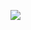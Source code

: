 <a href="https://gitpets.herokuapp.com/user/paigevenuto" target="_blank"><img src="https://gitpets.herokuapp.com/pet/paigevenuto"></a>

